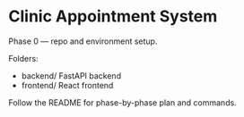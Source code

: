 ﻿# Clinic Appointment System

Phase 0 — repo and environment setup.

Folders:
- backend/   FastAPI backend
- frontend/  React frontend

Follow the README for phase-by-phase plan and commands.
